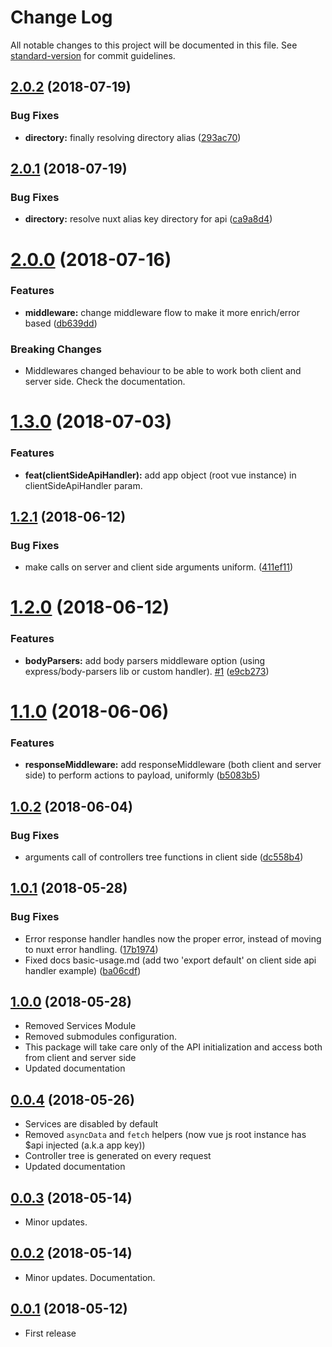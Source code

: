 # Change Log

All notable changes to this project will be documented in this file. See [standard-version](https://github.com/conventional-changelog/standard-version) for commit guidelines.

<a name="2.0.2"></a>
## [2.0.2](https://github.com/516310460/516310460.github.io/compare/v2.0.1...v2.0.2) (2018-07-19)


### Bug Fixes

* **directory:** finally resolving directory alias ([293ac70](https://github.com/516310460/516310460.github.io/commit/293ac70))



<a name="2.0.1"></a>
## [2.0.1](https://github.com/516310460/516310460.github.io/compare/v2.0.0...v2.0.1) (2018-07-19)


### Bug Fixes

* **directory:** resolve nuxt alias key directory for api ([ca9a8d4](https://github.com/516310460/516310460.github.io/commit/ca9a8d4))



<a name="2.0.0"></a>
# [2.0.0](https://github.com/516310460/516310460.github.io/compare/v1.3.0...v2.0.0) (2018-07-16)


### Features

* **middleware:** change middleware flow to make it more enrich/error based ([db639dd](https://github.com/516310460/516310460.github.io/commit/db639dd))

### Breaking Changes
- Middlewares changed behaviour to be able to work both client and server side. Check the documentation.


<a name="1.3.0"></a>
# [1.3.0](https://github.com/516310460/516310460.github.io/compare/v1.2.1...v1.3.0) (2018-07-03)
### Features
* **feat(clientSideApiHandler):** add app object (root vue instance) in clientSideApiHandler param.


<a name="1.2.1"></a>
## [1.2.1](https://github.com/516310460/516310460.github.io/compare/v1.2.0...v1.2.1) (2018-06-12)


### Bug Fixes

* make  calls on server and client side arguments uniform. ([411ef11](https://github.com/516310460/516310460.github.io/commit/411ef11))



<a name="1.2.0"></a>
# [1.2.0](https://github.com/516310460/516310460.github.io/compare/v1.1.0...v1.2.0) (2018-06-12)


### Features

* **bodyParsers:** add body parsers middleware option (using express/body-parsers lib or custom handler). [#1](https://github.com/516310460/516310460.github.io/issues/1) ([e9cb273](https://github.com/516310460/516310460.github.io/commit/e9cb273))



<a name="1.1.0"></a>
# [1.1.0](https://github.com/516310460/516310460.github.io/compare/v1.0.2...v1.1.0) (2018-06-06)


### Features

* **responseMiddleware:** add responseMiddleware (both client and server side) to perform actions to payload, uniformly ([b5083b5](https://github.com/516310460/516310460.github.io/commit/b5083b5))



<a name="1.0.2"></a>
## [1.0.2](https://github.com/516310460/516310460.github.io/compare/v1.0.1...v1.0.2) (2018-06-04)
### Bug Fixes
* arguments call of controllers tree functions in client side ([dc558b4](https://github.com/516310460/516310460.github.io/commit/dc558b4))

<a name="1.0.1"></a>
## [1.0.1](https://github.com/516310460/516310460.github.io/compare/v1.0.0...v1.0.1) (2018-05-28)
### Bug Fixes
* Error response handler handles now the proper error, instead of moving to nuxt error handling. ([17b1974](https://github.com/516310460/516310460.github.io/commit/17b1974))
* Fixed docs basic-usage.md (add two 'export default' on client side api handler example) ([ba06cdf](https://github.com/516310460/516310460.github.io/commit/ba06cdf))

<a name="1.0.0"></a>
## [1.0.0](https://github.com/516310460/516310460.github.io/compare/v0.0.5...v1.0.0) (2018-05-28)
* Removed Services Module
* Removed submodules configuration.
* This package will take care only of the API initialization and access both from client and server side
* Updated documentation

<a name="0.0.4"></a>
## [0.0.4](https://github.com/516310460/516310460.github.io/compare/v0.0.3...v0.0.4) (2018-05-26)
* Services are disabled by default
* Removed ```asyncData``` and ```fetch``` helpers (now vue js root instance has $api injected (a.k.a app key))
* Controller tree is generated on every request
* Updated documentation

<a name="0.0.3"></a>
## [0.0.3](https://github.com/516310460/516310460.github.io/compare/v0.0.2...v0.0.3) (2018-05-14)
* Minor updates.

<a name="0.0.2"></a>
## [0.0.2](https://github.com/516310460/516310460.github.io/compare/v0.0.1...v0.0.2) (2018-05-14)
* Minor updates. Documentation.

<a name="0.0.1"></a>
## [0.0.1](https://github.com/516310460/516310460.github.io/releases/tag/v0.0.1) (2018-05-12)
* First release
